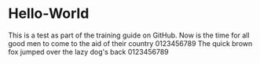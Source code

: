 # Hello-World
This is a test as part of the training guide on GitHub.
Now is the time for all good men to come to the aid of their country 0123456789
The quick brown fox jumped over the lazy dog's back 0123456789

